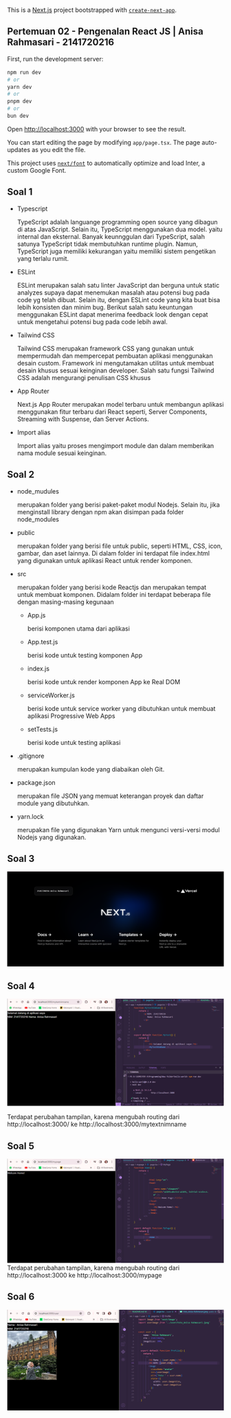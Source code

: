 This is a [Next.js](https://nextjs.org/) project bootstrapped with [`create-next-app`](https://github.com/vercel/next.js/tree/canary/packages/create-next-app).

## Pertemuan 02 - Pengenalan React JS | Anisa Rahmasari - 2141720216

First, run the development server:

```bash
npm run dev
# or
yarn dev
# or
pnpm dev
# or
bun dev
```

Open [http://localhost:3000](http://localhost:3000) with your browser to see the result.

You can start editing the page by modifying `app/page.tsx`. The page auto-updates as you edit the file.

This project uses [`next/font`](https://nextjs.org/docs/basic-features/font-optimization) to automatically optimize and load Inter, a custom Google Font.


## Soal 1

- Typescript 

    TypeScript adalah languange programming open source yang dibagun di atas JavaScript. Selain itu, TypeScript menggunakan dua model. yaitu internal dan eksternal. Banyak keunnggulan dari TypeScript, salah satunya TypeScript tidak membutuhkan runtime plugin. Namun, TypeScript juga memiliki kekurangan yaitu memiliki sistem pengetikan yang terlalu rumit. 
- ESLint

    ESLint merupakan salah satu linter JavaScript dan berguna untuk static analyzes supaya dapat menemukan masalah atau potensi bug pada code yg telah dibuat. Selain itu, dengan ESLint code yang kita buat bisa lebih konsisten dan minim bug. Berikut salah satu keuntungan menggunakan ESLint dapat menerima feedback look dengan cepat untuk mengetahui potensi bug pada code lebih awal. 

- Tailwind CSS

    Tailwind CSS merupakan framework CSS yang gunakan untuk mempermudah dan mempercepat pembuatan aplikasi menggunakan desain custom. Framework ini mengutamakan utilitas untuk membuat desain khusus sesuai keinginan developer. Salah satu fungsi Tailwind CSS adalah mengurangi penulisan CSS khusus
- App Router

    Next.js App Router merupakan model terbaru untuk membangun aplikasi menggunakan fitur terbaru dari React seperti, Server Components, Streaming with Suspense, dan Server Actions.
- Import alias

    Import alias yaitu proses mengimport module dan dalam memberikan nama module sesuai keinginan.


## Soal 2
- node_mudules 

    merupakan folder yang berisi paket-paket modul Nodejs. Selain itu, jika menginstall library dengan npm akan disimpan pada folder node_modules

- public

    merupakan folder yang berisi file untuk public, seperti HTML, CSS, icon, gambar, dan aset lainnya. Di dalam folder ini terdapat file index.html yang digunakan untuk aplikasi React untuk render komponen.

- src

    merupakan folder yang berisi kode Reactjs dan merupakan tempat untuk membuat komponen. Didalam folder ini terdapat beberapa file dengan masing-masing kegunaan
    
    - App.js

        berisi komponen utama dari aplikasi
    - App.test.js 

        berisi kode untuk testing komponen App

    - index.js 

        berisi kode untuk render komponen App ke Real DOM

    - serviceWorker.js

        berisi kode untuk service worker yang dibutuhkan untuk membuat aplikasi Progressive Web Apps
    
    - setTests.js

        berisi kode untuk testing aplikasi

- .gitignore

    merupakan kumpulan kode yang diabaikan oleh Git.

- package.json

    merupakan file JSON yang memuat keterangan proyek dan daftar module yang dibutuhkan.

- yarn.lock

    merupakan file yang digunakan Yarn untuk mengunci versi-versi modul Nodejs yang digunakan.

## Soal 3
![alt text](image.png)

## Soal 4
![alt text](image-1.png)

Terdapat perubahan tampilan, karena mengubah routing dari http://localhost:3000/ ke http://localhost:3000/mytextnimname

## Soal 5
![alt text](image-2.png)
Terdapat perubahan tampilan, karena mengubah routing dari 
http://localhost:3000 ke http://localhost:3000/mypage

## Soal 6
![alt text](image-3.png)

